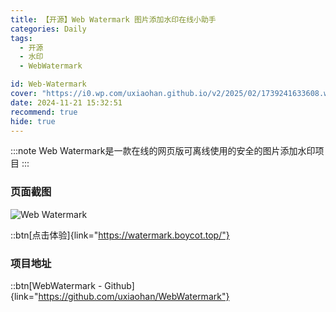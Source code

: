 ```yaml
---
title: 【开源】Web Watermark 图片添加水印在线小助手
categories: Daily
tags:
  - 开源
  - 水印
  - WebWatermark

id: Web-Watermark
cover: "https://i0.wp.com/uxiaohan.github.io/v2/2025/02/1739241633608.webp"
date: 2024-11-21 15:32:51
recommend: true
hide: true
---
```


:::note
Web Watermark是一款在线的网页版可离线使用的安全的图片添加水印项目
:::

### 页面截图

![Web Watermark](https://i0.wp.com/uxiaohan.github.io/v2/2024/11/1732174890.webp)

::btn[点击体验]{link="https://watermark.boycot.top/"}

### 项目地址

::btn[WebWatermark - Github]{link="https://github.com/uxiaohan/WebWatermark"}
